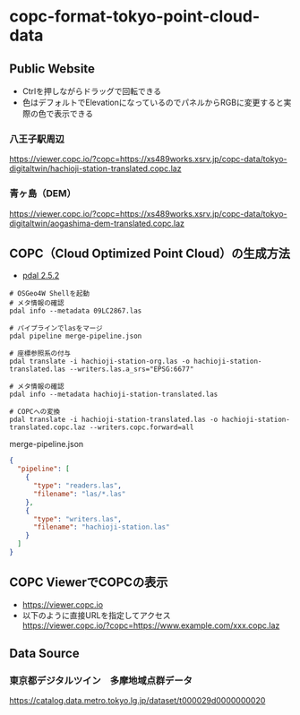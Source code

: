 # copc-format-tokyo-point-cloud-data

## Public Website
- Ctrlを押しながらドラッグで回転できる  
- 色はデフォルトでElevationになっているのでパネルからRGBに変更すると実際の色で表示できる
### 八王子駅周辺
https://viewer.copc.io/?copc=https://xs489works.xsrv.jp/copc-data/tokyo-digitaltwin/hachioji-station-translated.copc.laz

### 青ヶ島（DEM）
https://viewer.copc.io/?copc=https://xs489works.xsrv.jp/copc-data/tokyo-digitaltwin/aogashima-dem-translated.copc.laz

## COPC（Cloud Optimized Point Cloud）の生成方法
- [pdal 2.5.2](https://pdal.io/en/latest/)

```
# OSGeo4W Shellを起動
# メタ情報の確認
pdal info --metadata 09LC2867.las

# パイプラインでlasをマージ
pdal pipeline merge-pipeline.json

# 座標参照系の付与
pdal translate -i hachioji-station-org.las -o hachioji-station-translated.las --writers.las.a_srs="EPSG:6677"

# メタ情報の確認
pdal info --metadata hachioji-station-translated.las

# COPCへの変換
pdal translate -i hachioji-station-translated.las -o hachioji-station-translated.copc.laz --writers.copc.forward=all
```
merge-pipeline.json
```json
{
  "pipeline": [
    {
      "type": "readers.las",
      "filename": "las/*.las"
    },
    {
      "type": "writers.las",
      "filename": "hachioji-station.las"
    }
  ]
}
```
## COPC ViewerでCOPCの表示
- https://viewer.copc.io
- 以下のように直接URLを指定してアクセス  
https://viewer.copc.io/?copc=https://www.example.com/xxx.copc.laz

## Data Source
### 東京都デジタルツイン　多摩地域点群データ
https://catalog.data.metro.tokyo.lg.jp/dataset/t000029d0000000020

